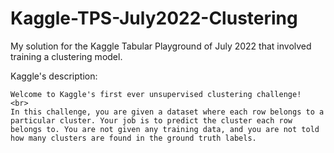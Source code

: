 # Kaggle-TPS-July2022-Clustering
My solution for the Kaggle Tabular Playground of July 2022 that involved training a clustering model.

Kaggle's description:

    Welcome to Kaggle's first ever unsupervised clustering challenge!
    <br>
    In this challenge, you are given a dataset where each row belongs to a particular cluster. Your job is to predict the cluster each row belongs to. You are not given any training data, and you are not told how many clusters are found in the ground truth labels.
